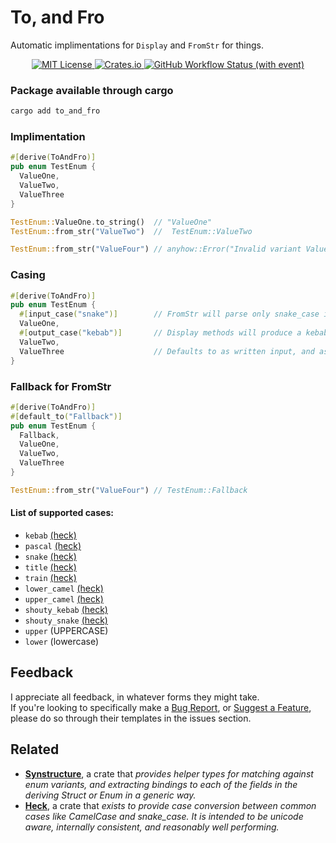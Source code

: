 # To, and Fro

Automatic implimentations for `Display` and `FromStr` for things.


<div align="center">
    <a href="https://choosealicense.com/licenses/mit/">
        <img alt="MIT License" src="https://img.shields.io/badge/License-MIT-green.svg">
    </a>
    <a href="https://crates.io/crates/to_and_fro">
      <img alt="Crates.io" src="https://img.shields.io/crates/d/to_and_fro">
    </a>
    <a href="https://github.com/tascord/ToAndFro/actions/runs/6998808999/">
      <img alt="GitHub Workflow Status (with event)" src="https://img.shields.io/github/actions/workflow/status/tascord/toandfro/rust.yml">
    </a>
</div>

### Package available through cargo
```sh
cargo add to_and_fro
```

### Implimentation
```rs
#[derive(ToAndFro)]
pub enum TestEnum {
  ValueOne,
  ValueTwo,
  ValueThree
}

TestEnum::ValueOne.to_string()  // "ValueOne"
TestEnum::from_str("ValueTwo")  //  TestEnum::ValueTwo

TestEnum::from_str("ValueFour") // anyhow::Error("Invalid variant ValueFour for enum TestEnum")
```

### Casing
```rs
#[derive(ToAndFro)]
pub enum TestEnum {
  #[input_case("snake")]        // FromStr will parse only snake_case input
  ValueOne,
  #[output_case("kebab")]       // Display methods will produce a kebab-case output
  ValueTwo,
  ValueThree                    // Defaults to as written input, and as-written output
}
```

### Fallback for FromStr
```rs
#[derive(ToAndFro)]
#[default_to("Fallback")]
pub enum TestEnum {
  Fallback,
  ValueOne,
  ValueTwo,
  ValueThree
}

TestEnum::from_str("ValueFour") // TestEnum::Fallback
```

#### List of supported cases:
- `kebab` [(heck)](https://docs.rs/heck/latest/heck/struct.AsKebabCase.html)
- `pascal` [(heck)](https://docs.rs/heck/latest/heck/struct.AsPascalCase.html)
- `snake` [(heck)](https://docs.rs/heck/latest/heck/struct.AsSnakeCase.html)
- `title` [(heck)](https://docs.rs/heck/latest/heck/struct.AsTitleCase.html)
- `train` [(heck)](https://docs.rs/heck/latest/heck/struct.AsTrainCase.html)
- `lower_camel` [(heck)](https://docs.rs/heck/latest/heck/struct.AsLowerCamelCase.html)
- `upper_camel` [(heck)](https://docs.rs/heck/latest/heck/struct.AsUpperCamelCase.html)
- `shouty_kebab` [(heck)](https://docs.rs/heck/latest/heck/struct.AsShoutyKebabCase.html)
- `shouty_snake` [(heck)](https://docs.rs/heck/latest/heck/struct.AsShoutySnakeCase.html)
- `upper` (UPPERCASE)
- `lower` (lowercase)

## Feedback
I appreciate all feedback, in whatever forms they might take.  
If you're looking to specifically make a [Bug Report](https://github.com/tascord/ToAndFro/issues/new?template=bug_report.md), or [Suggest a Feature](https://github.com/tascord/ToAndFro/issues/new?template=feature_request.md), please do so through their templates in the issues section.

## Related
- [**Synstructure**](https://github.com/mystor/synstructure), a crate that *provides helper types for matching against enum variants, and extracting bindings to each of the fields in the deriving Struct or Enum in a generic way.*
- [**Heck**](https://github.com/withoutboats/heck), a crate that *exists to provide case conversion between common cases like CamelCase and snake_case. It is intended to be unicode aware, internally consistent, and reasonably well performing.*
